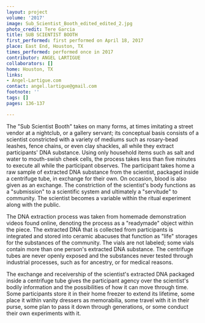 ```yaml
---
layout: project
volume: '2017'
image: Sub_Scientist_Booth_edited_edited_2.jpg
photo_credit: Tere Garcia
title: SUB SCIENTIST BOOTH
first_performed: first performed on April 18, 2017
place: East End, Houston, TX
times_performed: performed once in 2017
contributor: ANGEL LARTIGUE
collaborators: []
home: Houston, TX
links:
- Angel-Lartigue.com
contact: angel.lartigue@gmail.com
footnote: ''
tags: []
pages: 136-137

---
```


The "Sub Scientist Booth" takes on many forms, at times imitating a street vendor at a nightclub, or a gallery servant; its conceptual basis consists of a scientist constricted with a variety of mediums such as rosary-bead leashes, fence chains, or even clay shackles, all while they extract participants' DNA substance. Using only household items such as salt and water to mouth-swish cheek cells, the process takes less than five minutes to execute all while the participant observes. The participant takes home a raw sample of extracted DNA substance from the scientist, packaged inside a centrifuge tube, in exchange for their own. On occasion, blood is also given as an exchange. The constriction of the scientist's body functions as a "submission" to a scientific system and ultimately a "servitude" to community. The scientist becomes a variable within the ritual experiment along with the public.

The DNA extraction process was taken from homemade demonstration videos found online, denoting the process as a "readymade" object within the piece. The extracted DNA that is collected from participants is integrated and stored into ceramic abacuses that function as "life" storages for the substances of the community. The vials are not labeled; some vials contain more than one person's extracted DNA substance. The centrifuge tubes are never openly exposed and the substances never tested through industrial processes, such as for ancestry, or for medical reasons.

The exchange and receivership of the scientist's extracted DNA packaged inside a centrifuge tube gives the participant agency over the scientist's bodily information and the possibilities of how it can move through time. Some participants store it in their home freezer to extend its lifetime, some place it within vanity dressers as memorabilia, some travel with it in their purse, some plan to pass it down through generations, or some conduct their own experiments with it.

